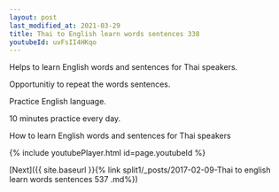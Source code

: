 ```yaml
---
layout: post
last_modified_at: 2021-03-29
title: Thai to English learn words sentences 338 
youtubeId: uvFsII4HKqo
---
```

 
 
Helps to learn English words and sentences for Thai speakers.

Opportunitiy to repeat the words sentences. 

Practice English language. 
 
10 minutes practice every day. 
 
How to learn English words and sentences for Thai speakers 
 
{% include youtubePlayer.html id=page.youtubeId %}
 
 
[Next]({{ site.baseurl }}{% link  split1/_posts/2017-02-09-Thai to english learn words sentences 537 .md%})
 
